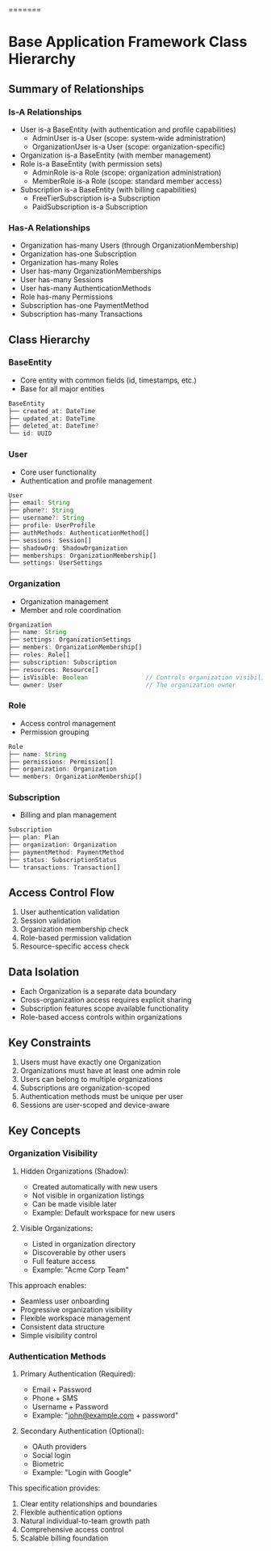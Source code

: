  =======                                                                                                       
 # Base Application Framework Class Hierarchy                                                                  
                                                                                                               
 ## Summary of Relationships                                                                                   
                                                                                                               
 ### Is-A Relationships                                                                                        
 - User is-a BaseEntity (with authentication and profile capabilities)                                         
   - AdminUser is-a User (scope: system-wide administration)                                                   
   - OrganizationUser is-a User (scope: organization-specific)                                                 
 - Organization is-a BaseEntity (with member management)                                                       
 - Role is-a BaseEntity (with permission sets)                                                                 
   - AdminRole is-a Role (scope: organization administration)                                                  
   - MemberRole is-a Role (scope: standard member access)                                                      
 - Subscription is-a BaseEntity (with billing capabilities)                                                    
   - FreeTierSubscription is-a Subscription                                                                    
   - PaidSubscription is-a Subscription                                                                        
                                                                                                               
 ### Has-A Relationships                                                                                       
 - Organization has-many Users (through OrganizationMembership)                                                
 - Organization has-one Subscription                                                                           
 - Organization has-many Roles                                                                                 
 - User has-many OrganizationMemberships                                                                       
 - User has-many Sessions                                                                                      
 - User has-many AuthenticationMethods                                                                         
 - Role has-many Permissions                                                                                   
 - Subscription has-one PaymentMethod                                                                          
 - Subscription has-many Transactions                                                                          
                                                                                                               
 ## Class Hierarchy                                                                                            
                                                                                                               
 ### BaseEntity                                                                                                
 - Core entity with common fields (id, timestamps, etc.)                                                       
 - Base for all major entities                                                                                 
 ```typescript                                                                                                 
 BaseEntity                                                                                                    
 ├── created_at: DateTime                                                                                      
 ├── updated_at: DateTime                                                                                      
 ├── deleted_at: DateTime?                                                                                     
 └── id: UUID                                                                                                  
 ```                                                                                                           
                                                                                                               
 ### User                                                                                                      
 - Core user functionality                                                                                     
 - Authentication and profile management                                                                       
 ```typescript                                                                                                 
 User                                                                                                          
 ├── email: String                                                                                             
 ├── phone?: String                                                                                            
 ├── username?: String                                                                                         
 ├── profile: UserProfile                                                                                      
 ├── authMethods: AuthenticationMethod[]                                                                       
 ├── sessions: Session[]                                                                                       
 ├── shadowOrg: ShadowOrganization                                                                             
 ├── memberships: OrganizationMembership[]                                                                     
 └── settings: UserSettings                                                                                    
 ```                                                                                                           
                                                                                                               
 ### Organization                                                                                              
 - Organization management                                                                                     
 - Member and role coordination                                                                                
 ```typescript                                                                                                 
 Organization                                                                                                  
 ├── name: String                                                                                              
 ├── settings: OrganizationSettings                                                                            
 ├── members: OrganizationMembership[]                                                                         
 ├── roles: Role[]                                                                                             
 ├── subscription: Subscription                                                                                
 ├── resources: Resource[]                                                                                     
 ├── isVisible: Boolean                // Controls organization visibility                                                                
 └── owner: User                       // The organization owner                                                                
 ```                                                                                                           
                                                                                                               
 ### Role                                                                                                      
 - Access control management                                                                                   
 - Permission grouping                                                                                         
 ```typescript                                                                                                 
 Role                                                                                                          
 ├── name: String                                                                                              
 ├── permissions: Permission[]                                                                                 
 ├── organization: Organization                                                                                
 └── members: OrganizationMembership[]                                                                         
 ```                                                                                                           
                                                                                                               
 ### Subscription                                                                                              
 - Billing and plan management                                                                                 
 ```typescript                                                                                                 
 Subscription                                                                                                  
 ├── plan: Plan                                                                                                
 ├── organization: Organization                                                                                
 ├── paymentMethod: PaymentMethod                                                                              
 ├── status: SubscriptionStatus                                                                                
 └── transactions: Transaction[]                                                                               
 ```                                                                                                           
                                                                                                               
 ## Access Control Flow                                                                                        
 1. User authentication validation                                                                             
 2. Session validation                                                                                         
 3. Organization membership check                                                                              
 4. Role-based permission validation                                                                           
 5. Resource-specific access check                                                                             
                                                                                                               
 ## Data Isolation                                                                                             
 - Each Organization is a separate data boundary                                                               
 - Cross-organization access requires explicit sharing                                                         
 - Subscription features scope available functionality                                                         
 - Role-based access controls within organizations                                                             
                                                                                                               
 ## Key Constraints                                                                                            
 1. Users must have exactly one Organization                                                                  
 2. Organizations must have at least one admin role                                                            
 3. Users can belong to multiple organizations                                                                 
 4. Subscriptions are organization-scoped                                                                      
 5. Authentication methods must be unique per user                                                             
 6. Sessions are user-scoped and device-aware                                                                  
                                                                                                               
 ## Key Concepts                                                                                               
                                                                                                               
 ### Organization Visibility                                                                                      
 1. Hidden Organizations (Shadow):                                                                                      
    - Created automatically with new users                                                                     
    - Not visible in organization listings                                                                                    
    - Can be made visible later                                                                                    
    - Example: Default workspace for new users                                                                          
                                                                                                               
 2. Visible Organizations:                                                                                           
    - Listed in organization directory                                                                                    
    - Discoverable by other users                                                                                    
    - Full feature access                                                                                    
    - Example: "Acme Corp Team"                                                                                    
                                                                                                               
 This approach enables:                                                                                      
 - Seamless user onboarding                                                                                      
 - Progressive organization visibility                                                                                    
 - Flexible workspace management                                                                                    
 - Consistent data structure                                                                                    
 - Simple visibility control                                                                                    
                                                                                                               
 ### Authentication Methods                                                                                    
 1. Primary Authentication (Required):                                                                         
    - Email + Password                                                                                         
    - Phone + SMS                                                                                              
    - Username + Password                                                                                      
    - Example: "john@example.com + password"                                                                   
                                                                                                               
 2. Secondary Authentication (Optional):                                                                       
    - OAuth providers                                                                                          
    - Social login                                                                                             
    - Biometric                                                                                                
    - Example: "Login with Google"                                                                             
                                                                                                               
 This specification provides:                                                                                  
 1. Clear entity relationships and boundaries                                                                  
 2. Flexible authentication options                                                                            
 3. Natural individual-to-team growth path                                                                     
 4. Comprehensive access control                                                                               
 5. Scalable billing foundation                                                                                
 